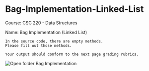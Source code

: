 # Bag-Implementation-Linked-List

Course: CSC 220 - Data Structures

Name: Bag Implementation (Linked List)

    In the source code, there are empty methods. 
    Please fill out those methods. 
    
    Your output should conform to the next page grading rubrics.
    
 ![Open folder Bag Implementation](https://user-images.githubusercontent.com/50435897/158164833-c3f6edd5-91e1-487c-988a-5108bfe683d9.png)
